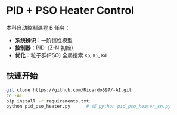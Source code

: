 # PID + PSO Heater Control

本科自动控制课程 B 任务：  
- **系统辨识**：一阶惯性模型  
- **控制器**：PID（Z-N 初始）  
- **优化**：粒子群(PSO) 全局搜索 `Kp`, `Ki`, `Kd`

## 快速开始

```bash
git clone https://github.com/Ricardo597/-AI.git
cd -AI
pip install -r requirements.txt
python pid_pso_heater.py      # 或 python pid_pso_heater_cn.py
